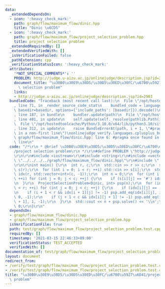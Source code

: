 ```yaml
---
data:
  _extendedDependsOn:
  - icon: ':heavy_check_mark:'
    path: graph/flow/maximum_flow/dinic.hpp
    title: "Dinic \u6CD5"
  - icon: ':heavy_check_mark:'
    path: graph/flow/maximum_flow/project_selection_problem.hpp
    title: project selection problem
  _extendedRequiredBy: []
  _extendedVerifiedWith: []
  _isVerificationFailed: false
  _pathExtension: cpp
  _verificationStatusIcon: ':heavy_check_mark:'
  attributes:
    '*NOT_SPECIAL_COMMENTS*': ''
    PROBLEM: http://judge.u-aizu.ac.jp/onlinejudge/description.jsp?id=2903
    document_title: "\u30B0\u30E9\u30D5/\u30D5\u30ED\u30FC/\u6700\u5927\u6D41/project\
      \ selection problem"
    links:
    - http://judge.u-aizu.ac.jp/onlinejudge/description.jsp?id=2903
  bundledCode: "Traceback (most recent call last):\n  File \"/opt/hostedtoolcache/Python/3.10.0/x64/lib/python3.10/site-packages/onlinejudge_verify/documentation/build.py\"\
    , line 71, in _render_source_code_stat\n    bundled_code = language.bundle(stat.path,\
    \ basedir=basedir, options={'include_paths': [basedir]}).decode()\n  File \"/opt/hostedtoolcache/Python/3.10.0/x64/lib/python3.10/site-packages/onlinejudge_verify/languages/cplusplus.py\"\
    , line 187, in bundle\n    bundler.update(path)\n  File \"/opt/hostedtoolcache/Python/3.10.0/x64/lib/python3.10/site-packages/onlinejudge_verify/languages/cplusplus_bundle.py\"\
    , line 401, in update\n    self.update(self._resolve(pathlib.Path(included), included_from=path))\n\
    \  File \"/opt/hostedtoolcache/Python/3.10.0/x64/lib/python3.10/site-packages/onlinejudge_verify/languages/cplusplus_bundle.py\"\
    , line 312, in update\n    raise BundleErrorAt(path, i + 1, \"#pragma once found\
    \ in a non-first line\")\nonlinejudge_verify.languages.cplusplus_bundle.BundleErrorAt:\
    \ graph/flow/maximum_flow/dinic.hpp: line 6: #pragma once found in a non-first\
    \ line\n"
  code: "/*\r\n * @brief \u30B0\u30E9\u30D5/\u30D5\u30ED\u30FC/\u6700\u5927\u6D41\
    /project selection problem\r\n */\r\n#define PROBLEM \"http://judge.u-aizu.ac.jp/onlinejudge/description.jsp?id=2903\"\
    \r\n\r\n#include <iostream>\r\n#include <string>\r\n#include <vector>\r\n#include\
    \ \"../../../../graph/flow/maximum_flow/dinic.hpp\"\r\n#include \"../../../../graph/flow/maximum_flow/project_selection_problem.hpp\"\
    \r\n\r\nint main() {\r\n  int r, c;\r\n  std::cin >> r >> c;\r\n  std::vector<std::string>\
    \ s(r);\r\n  for (int i = 0; i < r; ++i) std::cin >> s[i];\r\n  std::vector<std::vector<int>>\
    \ idx(r, std::vector<int>(c, -1));\r\n  int n = 0;\r\n  for (int i = 0; i < r;\
    \ ++i) for (int j = 0; j < c; ++j) {\r\n    if (s[i][j] == '#') idx[i][j] = n++;\r\
    \n  }\r\n  ProjectSelectionProblem<Dinic, int> psp(n);\r\n  for (int i = 0; i\
    \ < r; ++i) for (int j = 0; j < c; ++j) {\r\n    if (idx[i][j] == -1) continue;\r\
    \n    if (i + 1 < r && idx[i + 1][j] != -1) psp.add_eq(idx[i][j], idx[i + 1][j],\
    \ 0, -1);\r\n    if (j + 1 < c && idx[i][j + 1] != -1) psp.add_eq(idx[i][j], idx[i][j\
    \ + 1], 1, -1);\r\n  }\r\n  std::cout << n + psp.solve() << '\\n';\r\n  return\
    \ 0;\r\n}\r\n"
  dependsOn:
  - graph/flow/maximum_flow/dinic.hpp
  - graph/flow/maximum_flow/project_selection_problem.hpp
  isVerificationFile: true
  path: test/graph/flow/maximum_flow/project_selection_problem.test.cpp
  requiredBy: []
  timestamp: '2021-03-15 22:46:33+09:00'
  verificationStatus: TEST_ACCEPTED
  verifiedWith: []
documentation_of: test/graph/flow/maximum_flow/project_selection_problem.test.cpp
layout: document
redirect_from:
- /verify/test/graph/flow/maximum_flow/project_selection_problem.test.cpp
- /verify/test/graph/flow/maximum_flow/project_selection_problem.test.cpp.html
title: "\u30B0\u30E9\u30D5/\u30D5\u30ED\u30FC/\u6700\u5927\u6D41/project selection\
  \ problem"
---
```

